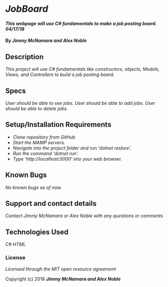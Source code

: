 # _JobBoard_

#### _This webpage will use C# fundamentals to make a job posting board. 04/17/18_

#### By _**Jimmy McNamara and Alex Noble**_

## Description

_This project will use C# fundamentals like constructors, objects, Models, Views, and Controllers to build a job posting board._

## Specs

_User should be able to see jobs._
_User should be able to add jobs._
_User should be able to delete jobs._

## Setup/Installation Requirements

* _Clone repository from GitHub_
* _Start the MAMP servers._
* _Navigate into the project folder and run 'dotnet restore'._
* _Run the command 'dotnet run'._
* _Type 'http://localhost:5000' into your web browser._

## Known Bugs

_No known bugs as of now._

## Support and contact details

_Contact Jimmy McNamara or Alex Noble with any questions or comments_

## Technologies Used

_C#_
_HTML_

### License

*Licensed through the MIT open resource agreement*

Copyright (c) 2018 **_Jimmy McNamara and Alex Noble_**
